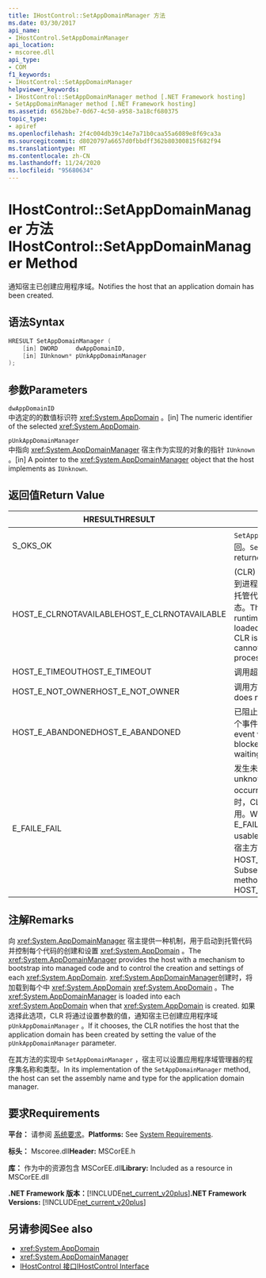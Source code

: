 ```yaml
---
title: IHostControl::SetAppDomainManager 方法
ms.date: 03/30/2017
api_name:
- IHostControl.SetAppDomainManager
api_location:
- mscoree.dll
api_type:
- COM
f1_keywords:
- IHostControl::SetAppDomainManager
helpviewer_keywords:
- IHostControl::SetAppDomainManager method [.NET Framework hosting]
- SetAppDomainManager method [.NET Framework hosting]
ms.assetid: 6562bbe7-0d67-4c50-a958-3a18cf680375
topic_type:
- apiref
ms.openlocfilehash: 2f4c004db39c14e7a71b0caa55a6089e8f69ca3a
ms.sourcegitcommit: d8020797a6657d0fbbdff362b80300815f682f94
ms.translationtype: MT
ms.contentlocale: zh-CN
ms.lasthandoff: 11/24/2020
ms.locfileid: "95680634"
---
```

# <a name="ihostcontrolsetappdomainmanager-method"></a><span data-ttu-id="bc018-102">IHostControl::SetAppDomainManager 方法</span><span class="sxs-lookup"><span data-stu-id="bc018-102">IHostControl::SetAppDomainManager Method</span></span>

<span data-ttu-id="bc018-103">通知宿主已创建应用程序域。</span><span class="sxs-lookup"><span data-stu-id="bc018-103">Notifies the host that an application domain has been created.</span></span>  
  
## <a name="syntax"></a><span data-ttu-id="bc018-104">语法</span><span class="sxs-lookup"><span data-stu-id="bc018-104">Syntax</span></span>  
  
```cpp  
HRESULT SetAppDomainManager (  
    [in] DWORD     dwAppDomainID,  
    [in] IUnknown* pUnkAppDomainManager  
);  
```  
  
## <a name="parameters"></a><span data-ttu-id="bc018-105">参数</span><span class="sxs-lookup"><span data-stu-id="bc018-105">Parameters</span></span>  

 `dwAppDomainID`  
 <span data-ttu-id="bc018-106">中选定的的数值标识符 <xref:System.AppDomain> 。</span><span class="sxs-lookup"><span data-stu-id="bc018-106">[in] The numeric identifier of the selected <xref:System.AppDomain>.</span></span>  
  
 `pUnkAppDomainManager`  
 <span data-ttu-id="bc018-107">中指向 <xref:System.AppDomainManager> 宿主作为实现的对象的指针 `IUnknown` 。</span><span class="sxs-lookup"><span data-stu-id="bc018-107">[in] A pointer to the <xref:System.AppDomainManager> object that the host implements as `IUnknown`.</span></span>  
  
## <a name="return-value"></a><span data-ttu-id="bc018-108">返回值</span><span class="sxs-lookup"><span data-stu-id="bc018-108">Return Value</span></span>  
  
|<span data-ttu-id="bc018-109">HRESULT</span><span class="sxs-lookup"><span data-stu-id="bc018-109">HRESULT</span></span>|<span data-ttu-id="bc018-110">说明</span><span class="sxs-lookup"><span data-stu-id="bc018-110">Description</span></span>|  
|-------------|-----------------|  
|<span data-ttu-id="bc018-111">S_OK</span><span class="sxs-lookup"><span data-stu-id="bc018-111">S_OK</span></span>|<span data-ttu-id="bc018-112">`SetAppDomainManager` 已成功返回。</span><span class="sxs-lookup"><span data-stu-id="bc018-112">`SetAppDomainManager` returned successfully.</span></span>|  
|<span data-ttu-id="bc018-113">HOST_E_CLRNOTAVAILABLE</span><span class="sxs-lookup"><span data-stu-id="bc018-113">HOST_E_CLRNOTAVAILABLE</span></span>|<span data-ttu-id="bc018-114"> (CLR) 的公共语言运行时未加载到进程中，或 CLR 处于无法运行托管代码或成功处理调用的状态。</span><span class="sxs-lookup"><span data-stu-id="bc018-114">The common language runtime (CLR) has not been loaded into a process, or the CLR is in a state in which it cannot run managed code or process the call successfully.</span></span>|  
|<span data-ttu-id="bc018-115">HOST_E_TIMEOUT</span><span class="sxs-lookup"><span data-stu-id="bc018-115">HOST_E_TIMEOUT</span></span>|<span data-ttu-id="bc018-116">调用超时。</span><span class="sxs-lookup"><span data-stu-id="bc018-116">The call timed out.</span></span>|  
|<span data-ttu-id="bc018-117">HOST_E_NOT_OWNER</span><span class="sxs-lookup"><span data-stu-id="bc018-117">HOST_E_NOT_OWNER</span></span>|<span data-ttu-id="bc018-118">调用方不拥有该锁。</span><span class="sxs-lookup"><span data-stu-id="bc018-118">The caller does not own the lock.</span></span>|  
|<span data-ttu-id="bc018-119">HOST_E_ABANDONED</span><span class="sxs-lookup"><span data-stu-id="bc018-119">HOST_E_ABANDONED</span></span>|<span data-ttu-id="bc018-120">已阻止的线程或纤程正在等待某个事件时，该事件被取消。</span><span class="sxs-lookup"><span data-stu-id="bc018-120">An event was canceled while a blocked thread or fiber was waiting on it.</span></span>|  
|<span data-ttu-id="bc018-121">E_FAIL</span><span class="sxs-lookup"><span data-stu-id="bc018-121">E_FAIL</span></span>|<span data-ttu-id="bc018-122">发生未知的灾难性故障。</span><span class="sxs-lookup"><span data-stu-id="bc018-122">An unknown catastrophic failure occurred.</span></span> <span data-ttu-id="bc018-123">当方法返回 E_FAIL 时，CLR 在该进程内将不再可用。</span><span class="sxs-lookup"><span data-stu-id="bc018-123">When a method returns E_FAIL, the CLR is no longer usable within the process.</span></span> <span data-ttu-id="bc018-124">对宿主方法的后续调用会返回 HOST_E_CLRNOTAVAILABLE。</span><span class="sxs-lookup"><span data-stu-id="bc018-124">Subsequent calls to hosting methods return HOST_E_CLRNOTAVAILABLE.</span></span>|  
  
## <a name="remarks"></a><span data-ttu-id="bc018-125">注解</span><span class="sxs-lookup"><span data-stu-id="bc018-125">Remarks</span></span>  

 <span data-ttu-id="bc018-126">向 <xref:System.AppDomainManager> 宿主提供一种机制，用于启动到托管代码并控制每个代码的创建和设置 <xref:System.AppDomain> 。</span><span class="sxs-lookup"><span data-stu-id="bc018-126">The <xref:System.AppDomainManager> provides the host with a mechanism to bootstrap into managed code and to control the creation and settings of each <xref:System.AppDomain>.</span></span> <span data-ttu-id="bc018-127"><xref:System.AppDomainManager>创建时，将加载到每个中 <xref:System.AppDomain> <xref:System.AppDomain> 。</span><span class="sxs-lookup"><span data-stu-id="bc018-127">The <xref:System.AppDomainManager> is loaded into each <xref:System.AppDomain> when that <xref:System.AppDomain> is created.</span></span> <span data-ttu-id="bc018-128">如果选择此选项，CLR 将通过设置参数的值，通知宿主已创建应用程序域 `pUnkAppDomainManager` 。</span><span class="sxs-lookup"><span data-stu-id="bc018-128">If it chooses, the CLR notifies the host that the application domain has been created by setting the value of the `pUnkAppDomainManager` parameter.</span></span>  
  
 <span data-ttu-id="bc018-129">在其方法的实现中 `SetAppDomainManager` ，宿主可以设置应用程序域管理器的程序集名称和类型。</span><span class="sxs-lookup"><span data-stu-id="bc018-129">In its implementation of the `SetAppDomainManager` method, the host can set the assembly name and type for the application domain manager.</span></span>  
  
## <a name="requirements"></a><span data-ttu-id="bc018-130">要求</span><span class="sxs-lookup"><span data-stu-id="bc018-130">Requirements</span></span>  

 <span data-ttu-id="bc018-131">**平台：** 请参阅 [系统要求](../../get-started/system-requirements.md)。</span><span class="sxs-lookup"><span data-stu-id="bc018-131">**Platforms:** See [System Requirements](../../get-started/system-requirements.md).</span></span>  
  
 <span data-ttu-id="bc018-132">**标头：** Mscoree.dll</span><span class="sxs-lookup"><span data-stu-id="bc018-132">**Header:** MSCorEE.h</span></span>  
  
 <span data-ttu-id="bc018-133">**库：** 作为中的资源包含 MSCorEE.dll</span><span class="sxs-lookup"><span data-stu-id="bc018-133">**Library:** Included as a resource in MSCorEE.dll</span></span>  
  
 <span data-ttu-id="bc018-134">**.NET Framework 版本：**[!INCLUDE[net_current_v20plus](../../../../includes/net-current-v20plus-md.md)]</span><span class="sxs-lookup"><span data-stu-id="bc018-134">**.NET Framework Versions:** [!INCLUDE[net_current_v20plus](../../../../includes/net-current-v20plus-md.md)]</span></span>  
  
## <a name="see-also"></a><span data-ttu-id="bc018-135">另请参阅</span><span class="sxs-lookup"><span data-stu-id="bc018-135">See also</span></span>

- <xref:System.AppDomain>
- <xref:System.AppDomainManager>
- [<span data-ttu-id="bc018-136">IHostControl 接口</span><span class="sxs-lookup"><span data-stu-id="bc018-136">IHostControl Interface</span></span>](ihostcontrol-interface.md)
